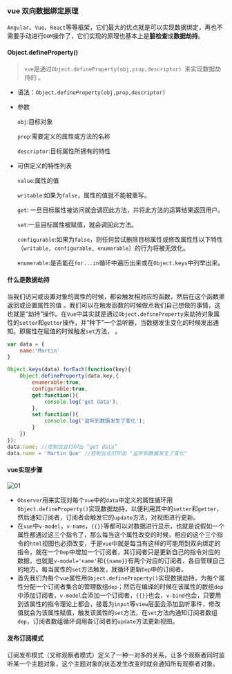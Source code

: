 ### vue 双向数据绑定原理

`Angular`、`Vue`、`React`等等框架，它们最大的优点就是可以实现数据绑定，再也不需要手动进行`DOM`操作了，它们实现的原理也基本上是**脏检查**或**数据劫持**。 

#### Object.defineProperty()

> `vue`是通过`Object.defineProperty(obj,prop,descriptor) `来实现数据劫持的 。

- 语法：`Object.defineProperty(obj,prop,descriptor)`

- 参数

  `obj`:目标对象

  `prop`:需要定义的属性或方法的名称

  `descriptor`:目标属性所拥有的特性

- 可供定义的特性列表

  `value`:属性的值

  `writable`:如果为`false`，属性的值就不能被重写。

  `get`: 一旦目标属性被访问就会调回此方法，并将此方法的运算结果返回用户。

  `set`:一旦目标属性被赋值，就会调回此方法。

  `configurable`:如果为`false`，则任何尝试删除目标属性或修改属性性以下特性（`writable, configurable, enumerable`）的行为将被无效化。

  `enumerable`:是否能在`for...in`循环中遍历出来或在`Object.keys`中列举出来。

#### 什么是数据劫持

当我们访问或设置对象的属性的时候，都会触发相对应的函数，然后在这个函数里返回或设置属性的值 。我们可以在触发函数的时候做点我们自己想做的事情，这也就是“劫持”操作。在`Vue`中其实就是通过`Object.defineProperty`来劫持对象属性的`setter`和`getter`操作，并“种下”一个监听器，当数据发生变化的时候发出通知。即属性在赋值的时候触发`set`方法， 。 

```javascript
var data = {
    name:'Martin'
}

Object.keys(data).forEach(function(key){
    Object.defineProperty(data,key,{
        enumerable:true,
        configurable:true,
        get:function(){
            console.log('get data');
        },
        set:function(){
            console.log('监听到数据发生了变化');
        }
    })
});
data.name; //控制台会打印出 “get data”
data.name = 'Martin Que' //控制台会打印出 "监听到数据发生了变化"
```

#### vue实现步骤

![01](E:\learn\TC\兵\01.png)

- `Observer`用来实现对每个`vue`中的`data`中定义的属性循环用`Object.defineProperty()`实现数据劫持，以便利用其中的`setter`和`getter`，然后通知订阅者，订阅者会触发它的`update`方法，对视图进行更新。 
- 在`vue`中`v-model`，`v-name`，`{{}}`等都可以对数据进行显示，也就是说假如一个属性都通过这三个指令了，那么每当这个属性改变的时候，相应的这个三个指令的`html`视图也必须改变，于是`vue`中就是每当有这样的可能用到双向绑定的指令，就在一个`Dep`中增加一个订阅者，其订阅者只是更新自己的指令对应的数据，也就是`v-model='name'`和`{{name}}`有两个对应的订阅者，各自管理自己的地方。每当属性的`set`方法触发，就循环更新`Dep`中的订阅者。 
- 首先我们为每个`vue`属性用`Object.defineProperty()`实现数据劫持，为每个属性分配一个订阅者集合的管理数组`dep`；然后在编译的时候在该属性的数组`dep`中添加订阅者，`v-model`会添加一个订阅者，`{{}}`也会，`v-bind`也会，只要用到该属性的指令理论上都会，接着为`input`等`view`层面会添加监听事件，修改值就会为该属性赋值，触发该属性的`set`方法，在`set`方法内通知订阅者数组`dep`，订阅者数组循环调用各订阅者的`update`方法更新视图。 

#### 发布订阅模式

订阅发布模式（又称观察者模式）定义了一种一对多的关系，让多个观察者同时监听某一个主题对象，这个主题对象的状态发生改变时就会通知所有观察者对象。 